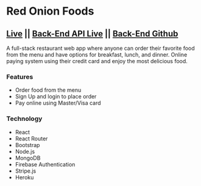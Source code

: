 # Red Onion Foods

## [Live](https://hot-onion-bhnibir-6282f.firebaseapp.com/) || [Back-End API Live](https://mighty-headland-40172.herokuapp.com/) || [Back-End Github ](https://github.com/bhNibir/hot-onion-api)

A full-stack restaurant web app where anyone can order their favorite food from the
menu and have options for breakfast, lunch, and dinner. Online paying system using their credit
card and enjoy the most delicious food.

### Features

- Order food from the menu
- Sign Up and login to place order
- Pay online using Master/Visa card

### Technology

- React
- React Router
- Bootstrap
- Node.js
- MongoDB
- Firebase Authentication
- Stripe.js
- Heroku
